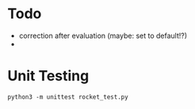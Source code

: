 # Todo

* correction after evaluation (maybe: set to default!?)
* 


# Unit Testing
```
python3 -m unittest rocket_test.py
```